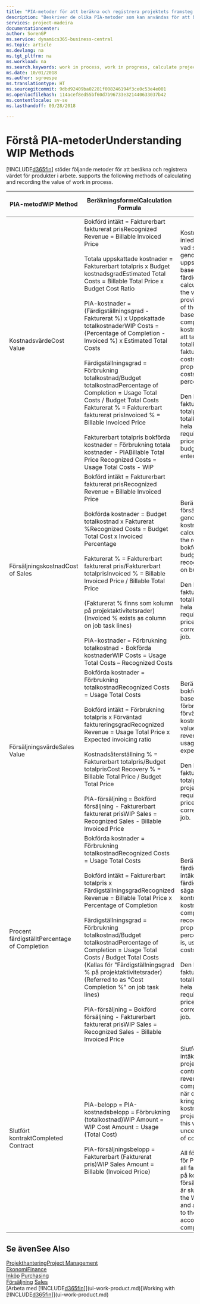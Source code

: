 ```yaml
---
title: "PIA-metoder för att beräkna och registrera projektets framsteg | Microsoft Docs"
description: "Beskriver de olika PIA-metoder som kan användas för att bokföra och övervaka ekonomisk information för pågående projekt som är produkter i arbete."
services: project-madeira
documentationcenter: 
author: SorenGP
ms.service: dynamics365-business-central
ms.topic: article
ms.devlang: na
ms.tgt_pltfrm: na
ms.workload: na
ms.search.keywords: work in process, work in progress, calculate project WIP
ms.date: 10/01/2018
ms.author: sgroespe
ms.translationtype: HT
ms.sourcegitcommit: 9dbd92409ba02281f008246194f3ce0c53e4e001
ms.openlocfilehash: 114acef8ed55bf60d7b96733e321440633037b42
ms.contentlocale: sv-se
ms.lasthandoff: 09/28/2018

---
```

# <a name="understanding-wip-methods"></a><span data-ttu-id="a42d1-103">Förstå PIA-metoder</span><span class="sxs-lookup"><span data-stu-id="a42d1-103">Understanding WIP Methods</span></span>
[!INCLUDE[d365fin](includes/d365fin_md.md)] <span data-ttu-id="a42d1-104">stöder följande metoder för att beräkna och registrera värdet för produkter i arbete.</span><span class="sxs-lookup"><span data-stu-id="a42d1-104"> supports the following methods of calculating and recording the value of work in process.</span></span>

| <span data-ttu-id="a42d1-105">PIA-metod</span><span class="sxs-lookup"><span data-stu-id="a42d1-105">WIP Method</span></span> | <span data-ttu-id="a42d1-106">Beräkningsformel</span><span class="sxs-lookup"><span data-stu-id="a42d1-106">Calculation Formula</span></span> | <span data-ttu-id="a42d1-107">Beskrivning av beräkning</span><span class="sxs-lookup"><span data-stu-id="a42d1-107">Calculation Description</span></span> |
| --- | --- | --- |
| <span data-ttu-id="a42d1-108">Kostnadsvärde</span><span class="sxs-lookup"><span data-stu-id="a42d1-108">Cost Value</span></span> |<span data-ttu-id="a42d1-109">Bokförd intäkt = Fakturerbart fakturerat pris</span><span class="sxs-lookup"><span data-stu-id="a42d1-109">Recognized Revenue = Billable Invoiced Price</span></span><br /><br /> <span data-ttu-id="a42d1-110">Totala uppskattade kostnader = Fakturerbart totalpris x Budget kostnadsgrad</span><span class="sxs-lookup"><span data-stu-id="a42d1-110">Estimated Total Costs = Billable Total Price x Budget Cost Ratio</span></span><br /><br /> <span data-ttu-id="a42d1-111">PIA-kostnader = (Färdigställningsgrad - Fakturerat %) x Uppskattade totalkostnader</span><span class="sxs-lookup"><span data-stu-id="a42d1-111">WIP Costs = (Percentage of Completion - Invoiced %) x Estimated Total Costs</span></span><br /><br /> <span data-ttu-id="a42d1-112">Färdigställningsgrad = Förbrukning totalkostnad/Budget totalkostnad</span><span class="sxs-lookup"><span data-stu-id="a42d1-112">Percentage of Completion = Usage Total Costs / Budget Total Costs</span></span><br /> <span data-ttu-id="a42d1-113">Fakturerat % = Fakturerbart fakturerat pris</span><span class="sxs-lookup"><span data-stu-id="a42d1-113">Invoiced % = Billable Invoiced Price</span></span><br /><br /> <span data-ttu-id="a42d1-114">Fakturerbart totalpris bokförda kostnader = Förbrukning totala kostnader - PIA</span><span class="sxs-lookup"><span data-stu-id="a42d1-114">Billable Total Price Recognized Costs = Usage Total Costs - WIP</span></span> |<span data-ttu-id="a42d1-115">Kostnadsvärdesberäkningar inleds med att beräkna värdet av vad som har tillhandhållits genom att ta en del av de uppskattade totalkostnaderna baserat på färdigställningsgrad.</span><span class="sxs-lookup"><span data-stu-id="a42d1-115">Cost value calculations start by calculating the value of what has been provided by taking a proportion of the estimated total costs based on percentage of completion.</span></span> <span data-ttu-id="a42d1-116">Fakturerade kostnader subtraheras genom att ta en del av de uppskattade totalkostnaderna baserat på fakturerad procent.</span><span class="sxs-lookup"><span data-stu-id="a42d1-116">Invoiced costs are subtracted by taking a proportion of the estimated total costs based on the invoiced percentage.</span></span><br /><br /> <span data-ttu-id="a42d1-117">Den här beräkningen kräver att fakturerbart totalpris, budget totalpris och budget totalkostnader anges korrekt för hela projektet.</span><span class="sxs-lookup"><span data-stu-id="a42d1-117">This calculation requires that the billable total price, budget total price, and budget total costs be correctly entered for the whole job.</span></span> |
| <span data-ttu-id="a42d1-118">Försäljningskostnad</span><span class="sxs-lookup"><span data-stu-id="a42d1-118">Cost of Sales</span></span> |<span data-ttu-id="a42d1-119">Bokförd intäkt = Fakturerbart fakturerat pris</span><span class="sxs-lookup"><span data-stu-id="a42d1-119">Recognized Revenue = Billable Invoiced Price</span></span><br /><br /> <span data-ttu-id="a42d1-120">Bokförda kostnader = Budget totalkostnad x Fakturerat %</span><span class="sxs-lookup"><span data-stu-id="a42d1-120">Recognized Costs = Budget Total Cost x Invoiced Percentage</span></span><br /><br /> <span data-ttu-id="a42d1-121">Fakturerat % = Fakturerbart fakturerat pris/Fakturerbart totalpris</span><span class="sxs-lookup"><span data-stu-id="a42d1-121">Invoiced % = Billable Invoiced Price / Billable Total Price</span></span><br /><br /> <span data-ttu-id="a42d1-122">(Fakturerat % finns som kolumn på projektaktivitetsrader)</span><span class="sxs-lookup"><span data-stu-id="a42d1-122">(Invoiced % exists as column on job task lines)</span></span><br /><br /> <span data-ttu-id="a42d1-123">PIA-kostnader = Förbrukning totalkostnad - Bokförda kostnader</span><span class="sxs-lookup"><span data-stu-id="a42d1-123">WIP Costs = Usage Total Costs – Recognized Costs</span></span> |<span data-ttu-id="a42d1-124">Beräkningar av försäljningskostnader inleds genom att beräkna bokförda kostnader.</span><span class="sxs-lookup"><span data-stu-id="a42d1-124">Cost of sales calculations begin by calculating the recognized costs.</span></span> <span data-ttu-id="a42d1-125">Kostnader bokförs proportionellt baserat på budget totalkostnader.</span><span class="sxs-lookup"><span data-stu-id="a42d1-125">Costs are recognized proportionally based on budget total costs.</span></span><br /><br /> <span data-ttu-id="a42d1-126">Den här beräkningen kräver att fakturerbart totalpris och budget totalkostnader anges korrekt för hela projektet.</span><span class="sxs-lookup"><span data-stu-id="a42d1-126">This calculation requires that the billable total price and budget total costs be correctly entered for the whole job.</span></span> |
| <span data-ttu-id="a42d1-127">Försäljningsvärde</span><span class="sxs-lookup"><span data-stu-id="a42d1-127">Sales Value</span></span> |<span data-ttu-id="a42d1-128">Bokförda kostnader = Förbrukning totalkostnad</span><span class="sxs-lookup"><span data-stu-id="a42d1-128">Recognized Costs = Usage Total Costs</span></span><br /><br /> <span data-ttu-id="a42d1-129">Bokförd intäkt = Förbrukning totalpris x Förväntad faktureringsgrad</span><span class="sxs-lookup"><span data-stu-id="a42d1-129">Recognized Revenue = Usage Total Price x Expected invoicing ratio</span></span><br /><br /> <span data-ttu-id="a42d1-130">Kostnadsåterställning % = Fakturerbart totalpris/Budget totalpris</span><span class="sxs-lookup"><span data-stu-id="a42d1-130">Cost Recovery % = Billable Total Price / Budget Total Price</span></span><br /><br /> <span data-ttu-id="a42d1-131">PIA-försäljning = Bokförd försäljning - Fakturerbart fakturerat pris</span><span class="sxs-lookup"><span data-stu-id="a42d1-131">WIP Sales = Recognized Sales - Billable Invoiced Price</span></span> |<span data-ttu-id="a42d1-132">Beräkningar av försäljningsvärde bokför intäkten proportionellt baserat på totala förbrukningskostnader och förväntad kostnadsåterställningsgrad.</span><span class="sxs-lookup"><span data-stu-id="a42d1-132">Sales value calculations recognize revenue proportionally based on usage total costs and the expected cost recovery ratio.</span></span><br /><br /> <span data-ttu-id="a42d1-133">Den här beräkningen kräver att fakturerbart totalpris och budget totalpris anges korrekt för hela projektet.</span><span class="sxs-lookup"><span data-stu-id="a42d1-133">This calculation requires that the billable total price and budget total price be correctly entered for the whole job.</span></span> |
| <span data-ttu-id="a42d1-134">Procent färdigställt</span><span class="sxs-lookup"><span data-stu-id="a42d1-134">Percentage of Completion</span></span> |<span data-ttu-id="a42d1-135">Bokförda kostnader = Förbrukning totalkostnad</span><span class="sxs-lookup"><span data-stu-id="a42d1-135">Recognized Costs = Usage Total Costs</span></span><br /><br /> <span data-ttu-id="a42d1-136">Bokförd intäkt = Fakturerbart totalpris x Färdigställningsgrad</span><span class="sxs-lookup"><span data-stu-id="a42d1-136">Recognized Revenue = Billable Total Price x Percentage of Completion</span></span><br /><br /> <span data-ttu-id="a42d1-137">Färdigställningsgrad = Förbrukning totalkostnad/Budget totalkostnad</span><span class="sxs-lookup"><span data-stu-id="a42d1-137">Percentage of Completion = Usage Total Costs / Budget Total Costs</span></span><br /> <span data-ttu-id="a42d1-138">(Kallas för "Färdigställningsgrad % på projektaktivitetsrader)</span><span class="sxs-lookup"><span data-stu-id="a42d1-138">(Referred to as "Cost Completion %" on job task lines)</span></span><br /><br /> <span data-ttu-id="a42d1-139">PIA-försäljning = Bokförd försäljning - Fakturerbart fakturerat pris</span><span class="sxs-lookup"><span data-stu-id="a42d1-139">WIP Sales = Recognized Sales - Billable Invoiced Price</span></span> |<span data-ttu-id="a42d1-140">Beräkningar av färdigställningsgrad bokför intäkter proportionellt baserat på färdigställningsgraden, det vill säga Förbrukning totalkostnad kontra budget kostnader.</span><span class="sxs-lookup"><span data-stu-id="a42d1-140">Percentage of completion calculations recognize revenue proportionally based on the percentage of completion, that is, usage total costs vs. budget costs.</span></span><br /><br /> <span data-ttu-id="a42d1-141">Den här beräkningen kräver att fakturerbart totalpris och budget totalkostnader anges korrekt för hela projektet.</span><span class="sxs-lookup"><span data-stu-id="a42d1-141">This calculation requires that the billable total price and budget total costs be correctly entered for the whole job.</span></span> |
| <span data-ttu-id="a42d1-142">Slutfört kontrakt</span><span class="sxs-lookup"><span data-stu-id="a42d1-142">Completed Contract</span></span> |<span data-ttu-id="a42d1-143">PIA-belopp = PIA-kostnadsbelopp = Förbrukning (totalkostnad)</span><span class="sxs-lookup"><span data-stu-id="a42d1-143">WIP Amount = WIP Cost Amount = Usage (Total Cost)</span></span><br /><br /> <span data-ttu-id="a42d1-144">PIA-försäljningsbelopp = Fakturerbart (Fakturerat pris)</span><span class="sxs-lookup"><span data-stu-id="a42d1-144">WIP Sales Amount = Billable (Invoiced Price)</span></span> |<span data-ttu-id="a42d1-145">Slutfört kontrakt bokför inte intäkter och kostnader förrän projektet är slutfört.</span><span class="sxs-lookup"><span data-stu-id="a42d1-145">Completed contract does not recognize revenue and costs until the job is complete.</span></span> <span data-ttu-id="a42d1-146">Du kan vilja göra detta när det finns en stor osäkerhet kring uppskattningen av kostnader och intäkter för projektet.</span><span class="sxs-lookup"><span data-stu-id="a42d1-146">You may want to do this when there is high uncertainty around the estimates of costs and revenue for the job.</span></span><br /><br /> <span data-ttu-id="a42d1-147">All förbrukning bokförs på kontot för PIA-kostnader (tillgång) och all fakturerad försäljning bokförs på kontot för fakturerad PIA-försäljning (skuld) tills projektet är slutfört.</span><span class="sxs-lookup"><span data-stu-id="a42d1-147">All usage is posted to the WIP Costs account (asset) and all invoiced sales are posted to the WIP Invoiced Sales account (liability) until the job is complete.</span></span> |

## <a name="see-also"></a><span data-ttu-id="a42d1-148">Se även</span><span class="sxs-lookup"><span data-stu-id="a42d1-148">See Also</span></span>
[<span data-ttu-id="a42d1-149">Projekthantering</span><span class="sxs-lookup"><span data-stu-id="a42d1-149">Project Management</span></span>](projects-manage-projects.md)  
[<span data-ttu-id="a42d1-150">Ekonomi</span><span class="sxs-lookup"><span data-stu-id="a42d1-150">Finance</span></span>](finance.md)  
<span data-ttu-id="a42d1-151">[Inköp](purchasing-manage-purchasing.md)       </span><span class="sxs-lookup"><span data-stu-id="a42d1-151">[Purchasing](purchasing-manage-purchasing.md)       </span></span>  
<span data-ttu-id="a42d1-152">[Försäljning](sales-manage-sales.md)    </span><span class="sxs-lookup"><span data-stu-id="a42d1-152">[Sales](sales-manage-sales.md)    </span></span>  
<span data-ttu-id="a42d1-153">[Arbeta med [!INCLUDE[d365fin](includes/d365fin_md.md)]](ui-work-product.md)</span><span class="sxs-lookup"><span data-stu-id="a42d1-153">[Working with [!INCLUDE[d365fin](includes/d365fin_md.md)]](ui-work-product.md)</span></span>  

